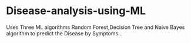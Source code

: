 # Disease-analysis-using-ML

Uses Three ML algorithms Random Forest,Decision Tree and Naive Bayes algorithm to predict the Disease by Symptoms...

